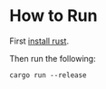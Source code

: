 # How to Run

First [install rust](https://www.rust-lang.org/tools/install).

Then run the following:

    cargo run --release
